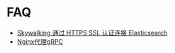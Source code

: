 # FAQ 

- [Skywalking 通过 HTTPS SSL 认证连接 Elasticsearch](es_https/README.md)
- [Nginx代理gRPC](nginx_grpc/nginx-grpc.md)